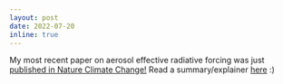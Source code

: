 ```yaml
---
layout: post
date: 2022-07-20
inline: true
---
```


My most recent paper on aerosol effective radiative forcing was just [published in Nature Climate Change!](https://www.nature.com/articles/s41558-022-01415-4) Read a summary/explainer [here](https://www.physics.ox.ac.uk/news/understanding-absorbing-aerosol) :)
